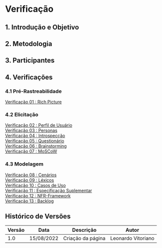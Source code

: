 # Verificação

## 1. Introdução e Objetivo

## 2. Metodologia

## 3. Participantes

## 4. Verificações

### 4.1 Pré-Rastreabilidade

[Verificação 01 : Rich Picture](analise/verificacoes/verif_richPicture.md)<br>

### 4.2 Elicitação

[Verificação 02 : Perfil de Usuário](analise/verificacoes/verificacao_perfil_de_usuario.md)<br>
[Verificação 03 : Personas](analise/verificacoes/verificacao_personas.md)<br>
[Verificação 04 : Introspecção](analise/verificacoes/)<br>
[Verificação 05 : Questionário](analise/verificacoes/)<br>
[Verificação 06 : Brainstorming](analise/verificacoes/verificacao_brainstorming.md)<br>
[Verificação 07 : MoSCoW](analise/verificacoes/)<br>

### 4.3 Modelagem

[Verificação 08 : Cenários](analise/verificacoes/verif_cenarios.md)<br>
[Verificação 09 : Léxicos](analise/verificacoes/verificacao_lexicos)<br>
[Verificação 10 : Casos de Uso](analise/verificacoes/verif_casosUso.md)<br>
[Verificação 11 : Especificação Suplementar](analise/verificacoes/)<br>
[Verificação 12 : NFR-Framework](analise/verificacoes/)<br>
[Verificação 13 : Backlog](analise/verificacoes/verificacao_backlog.md)<br>

## Histórico de Versões

| Versão | Data       | Descrição         | Autor              |
| ------ | ---------- | ----------------- | ------------------ |
| 1.0    | 15/08/2022 | Criação da página | Leonardo Vitoriano |
